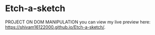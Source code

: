 # Etch-a-sketch
PROJECT ON DOM MANIPULATION
you can view my live preview here:
 https://shivam16122000.github.io/Etch-a-sketch/.
